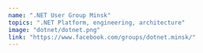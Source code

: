 ```yaml
---
name: ".NET User Group Minsk"
topics: ".NET Platform, engineering, architecture"
image: "dotnet/dotnet.png"
link: "https://www.facebook.com/groups/dotnet.minsk/"
---
```

